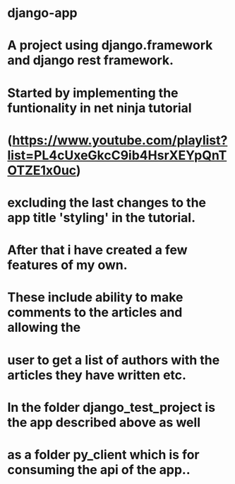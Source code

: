 # django-app
# A project using django.framework and django rest framework. 
# Started by implementing the funtionality in net ninja tutorial 
# (https://www.youtube.com/playlist?list=PL4cUxeGkcC9ib4HsrXEYpQnTOTZE1x0uc) 
# excluding the last changes to the app title 'styling' in the tutorial. 
# After that i have created a few features of my own. 
# These include ability to make comments to the articles and allowing the
# user to get a list of authors with the articles they have written etc.

# In the folder django_test_project is the app described above as well 
# as a folder py_client which is for consuming the api of the app..
